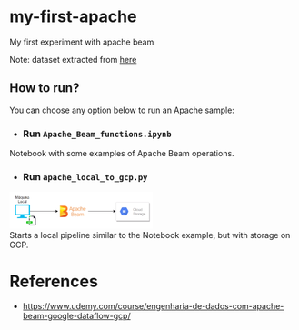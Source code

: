 # my-first-apache
My first experiment with apache beam

Note: dataset extracted from [here](https://raw.githubusercontent.com/cassiobolba/Python/master/Python-Apache-Beam/voos_sample.csv)

## How to run?
You can choose any option below to run an Apache sample:

- ### Run `Apache_Beam_functions.ipynb`
Notebook with some examples of Apache Beam operations.

- ### Run `apache_local_to_gcp.py`
<img src="imgs/apache.png" alt="Local Process Overview" width="50%" height="auto"><br>
Starts a local pipeline similar to the Notebook example, but with storage on GCP.

# References
- https://www.udemy.com/course/engenharia-de-dados-com-apache-beam-google-dataflow-gcp/